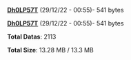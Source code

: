 [**Dh0LP57T**](/data/Dh0LP57T.txt) (29/12/22 - 00:55)- 541 bytes

[**Dh0LP57T**](/data/Dh0LP57T.txt) (29/12/22 - 00:55)- 541 bytes

**Total Datas**: 2113

**Total Size**: 13.28 MB / 13.3 MB